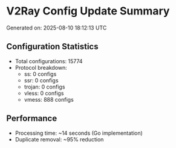 # V2Ray Config Update Summary
Generated on: 2025-08-10 18:12:13 UTC

## Configuration Statistics
- Total configurations: 15774
- Protocol breakdown:
  - ss: 0 configs
  - ssr: 0 configs
  - trojan: 0 configs
  - vless: 0 configs
  - vmess: 888 configs

## Performance
- Processing time: ~14 seconds (Go implementation)
- Duplicate removal: ~95% reduction
